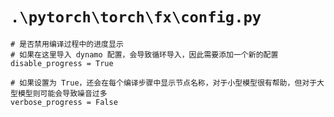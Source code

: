 # `.\pytorch\torch\fx\config.py`

```
# 是否禁用编译过程中的进度显示
# 如果在这里导入 dynamo 配置，会导致循环导入，因此需要添加一个新的配置
disable_progress = True

# 如果设置为 True，还会在每个编译步骤中显示节点名称，对于小型模型很有帮助，但对于大型模型则可能会导致噪音过多
verbose_progress = False
```